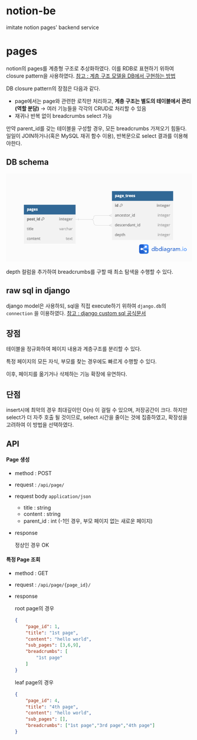 # notion-be
 imitate notion pages' backend service

# pages 
notion의 pages를 계층형 구조로 추상화하였다. 이를 RDB로 표현하기 위하여 closure pattern을 사용하였다.
[참고 : 계층 구조 모델을 DB에서 구현하는 방법](https://www.slideshare.net/billkarwin/models-for-hierarchical-data)

DB closure pattern의 장점은 다음과 같다.

- page에서는 page와 관련한 로직만 처리하고, **계층 구조는 별도의 테이블에서 관리 (역할 분담)** → 여러 기능들을 각각의 CRUD로 처리할 수 있음
- 재귀나 반복 없이 breadcrumbs select 가능

만약 parent_id를 갖는 테이블을 구성할 경우, 모든 breadcrumbs 가져오기 힘들다. 일일이 JOIN하거나(혹은 MySQL 재귀 함수 이용), 반복문으로 select 결과를 이용해야한다.

## DB schema

![schema](schema.png)

depth 컬럼을 추가하여 breadcrumbs를 구할 때 최소 탐색을 수행할 수 있다.

## raw sql in django

django model은 사용하되, sql을 직접 execute하기 위하여 `django.db`의 `connection` 을 이용하였다.
[참고 : django custom sql 공식문서](https://docs.djangoproject.com/en/4.2/topics/db/sql/#executing-custom-sql-directly)



## 장점 

테이블을 정규화하여 페이지 내용과 계층구조를 분리할 수 있다.

특정 페이지의 모든 자식, 부모를 찾는 경우에도 빠르게 수행할 수 있다.

이후, 페이지를 옮기거나 삭제하는 기능 확장에 유연하다.

## 단점
insert시에 최악의 경우 최대깊이인 O(n) 이 걸릴 수 있으며, 저장공간이 크다. 하지만 select가 더 자주 호출 될 것이므로, select 시간을 줄이는 것에 집중하였고, 확장성을 고려하여 이 방법을 선택하였다.

## API

#### Page 생성

- method : POST

- request : `/api/page/`
- request body `application/json`
  - title : string
  - content : string
  - parent_id : int (-1인 경우, 부모 페이지 없는 새로운 페이지)

- response

  정상인 경우 OK

#### 특정 Page 조회

- method : GET

- request : `/api/page/{page_id}/`

- response

  root page의 경우

  ```json
  {
      "page_id": 1,
      "title": "1st page",
      "content": "hello world",
      "sub_pages": [3,6,9],
      "breadcrumbs": [
          "1st page"
      ]
  }
  ```

  leaf page의 경우

  ```json
  {
      "page_id": 4,
      "title": "4th page",
      "content": "hello world",
      "sub_pages": [],
      "breadcrumbs": ["1st page","3rd page","4th page"]
  }
  ```

  

